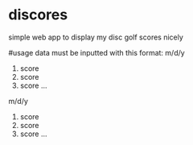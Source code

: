 # discores
simple web app to display my disc golf scores nicely

#usage
data must be inputted with this format:
m/d/y
1. score
2. score
3. score
...

m/d/y
1. score
2. score
3. score 
...
